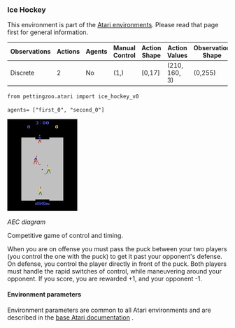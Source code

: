 
### Ice Hockey

This environment is part of the [Atari environments](../atari.md). Please read that page first for general information.

| Observations | Actions | Agents  | Manual Control | Action Shape | Action Values | Observation Shape | Observation Values | Num States |
|--------------|---------|---------|----------------|--------------|---------------|-------------------|--------------------|------------|
| Discrete  | 2 | No      | (1,)    | [0,17]         | (210, 160, 3)         | (0,255)            | ?          |

`from pettingzoo.atari import ice_hockey_v0`

`agents= ["first_0", "second_0"]`

![ice_hockey gif](atari_ice_hockey.gif)

*AEC diagram*

Competitive game of control and timing.

When you are on offense you must pass the puck between your two players (you control the one with the puck) to get it past your opponent's defense. On defense, you control the player directly in front of the puck. Both players must handle the rapid switches of control, while maneuvering around your opponent. If you score, you are rewarded +1, and your opponent -1.



#### Environment parameters

Environment parameters are common to all Atari environments and are described in the [base Atari documentation](../atari.md) .

